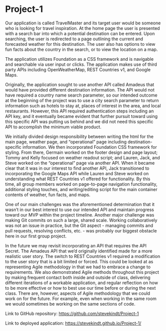 # Project-1

Our application is called TravelMaster and its target user would be someone who is looking for travel inspiration. At the home page the user is presented with a search bar into which a potential destination can be entered. Upon searching, the user is redirected to a page outlining the current and forecasted weather for this destination. The user also has options to view fun facts about the country in the search, or to view the location on a map.

The application utilizes Foundation as a CSS framework and is navigable and searchable via user input or clicks. The application makes use of third party APIs including OpenWeatherMap, REST Countries v1, and Google Maps.

Originally, the application sought to use another API called Amadeus that would have provided different destination information. The API would not have required a country name search parameter, so our intended outcome at the beginning of the project was to use a city search parameter to return information such as hotels to stay at, places of interest in the area, and local restaurants. However, this API required authentication steps including an API key, and it eventually became evident that further pursuit toward using this specific API was putting us behind and we did not need this specific API to accomplish the minimum viable product.

We initially divided design responsibility between writing the html for the main page, weather page, and “operational” page including destination-specific information. We then incorporated Foundation CSS framework for styling. From there, Germain worked on the footer design and page layout; Tommy and Kelly focused on weather readout script; and Lauren, Jack, and Steve worked on the “operational” page via another API. When it became clear that it was in our interest to find another API, Jack transitioned to incorporating the Google Maps API while Lauren and Steve worked on understanding what REST Countries v1 offered for functionality. By this time, all group members worked on page-to-page navigation functionality, additional styling touches, and writing/editing script for the main container contents of weather, fun facts, and maps.

One of our main challenges was the aforementioned determination that it wasn’t in our best interest to use our intended API and maintain progress toward our MVP within the project timeline. Another major challenge was making Git commits on such a large, shared scale. Working collaboratively was not an issue in practice, but the Git aspect - managing commits and pull requests, resolving conflicts, etc.  - was probably our biggest obstacle here in our first group project.

In the future we may revisit incorporating an API that requires the API Secret. The Amadeus API that we’d originally identified made for a more realistic user story. The switch to REST Countries v1 required a modification to the user story that is a bit limited or forced. This could be looked at as representing Agile methodology in that we had to embrace a change to requirements. We also demonstrated Agile methods throughout this project by making frequent contact both inside and outside of class, delivering different iterations of a workable application, and regular reflection on how to be more effective or how to best use our time before or during the next class. There are, however, aspects of Agile methodology that we could work on for the future. For example, even when working in the same room we would sometimes be working on the same sections of code.

Link to GitHub repository: https://github.com/stevekindt/Project-1

Link to deployed application: https://stevekindt.github.io/Project-1/
